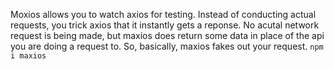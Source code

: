 Moxios allows you to watch axios for testing. Instead of conducting actual requests, you trick axios that it instantly gets a reponse. No acutal network request is being made, but maxios does return some data in place of the api you are doing a request to. So, basically, maxios fakes out your request.
```npm i maxios```

